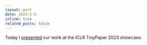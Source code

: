 ```yaml
---
layout: post
date: 2023-5-5 
inline: true
related_posts: false
---
```


Today I [presented](https://iclr.cc/virtual/2023/14975)  our work at the ICLR TinyPaper 2023 showcase.
